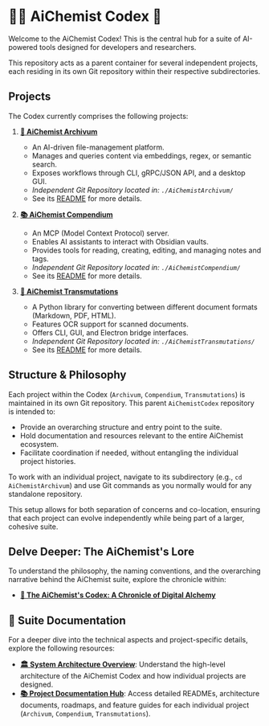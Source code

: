 # 🧙‍♂️ AiChemist Codex 🧪

Welcome to the AiChemist Codex! This is the central hub for a suite of AI-powered tools designed for developers and researchers.

This repository acts as a parent container for several independent projects, each residing in its own Git repository within their respective subdirectories.

## Projects

The Codex currently comprises the following projects:

1.  **[🧪 AiChemist Archivum](./AiChemistArchivum/README.md)**
    *   An AI-driven file-management platform.
    *   Manages and queries content via embeddings, regex, or semantic search.
    *   Exposes workflows through CLI, gRPC/JSON API, and a desktop GUI.
    *   *Independent Git Repository located in: `./AiChemistArchivum/`*
    *   See its [README](./AiChemistArchivum/README.md) for more details.

2.  **[📚 AiChemist Compendium](./AiChemistCompendium/README.md)**
    *   An MCP (Model Context Protocol) server.
    *   Enables AI assistants to interact with Obsidian vaults.
    *   Provides tools for reading, creating, editing, and managing notes and tags.
    *   *Independent Git Repository located in: `./AiChemistCompendium/`*
    *   See its [README](./AiChemistCompendium/README.md) for more details.

3.  **[🔄 AiChemist Transmutations](./AiChemistTransmutations/README.md)**
    *   A Python library for converting between different document formats (Markdown, PDF, HTML).
    *   Features OCR support for scanned documents.
    *   Offers CLI, GUI, and Electron bridge interfaces.
    *   *Independent Git Repository located in: `./AiChemistTransmutations/`*
    *   See its [README](./AiChemistTransmutations/README.md) for more details.

## Structure & Philosophy

Each project within the Codex (`Archivum`, `Compendium`, `Transmutations`) is maintained in its own Git repository. This parent `AiChemistCodex` repository is intended to:
-   Provide an overarching structure and entry point to the suite.
-   Hold documentation and resources relevant to the entire AiChemist ecosystem.
-   Facilitate coordination if needed, without entangling the individual project histories.

To work with an individual project, navigate to its subdirectory (e.g., `cd AiChemistArchivum`) and use Git commands as you normally would for any standalone repository.

This setup allows for both separation of concerns and co-location, ensuring that each project can evolve independently while being part of a larger, cohesive suite.

## Delve Deeper: The AiChemist's Lore

To understand the philosophy, the naming conventions, and the overarching narrative behind the AiChemist suite, explore the chronicle within:

*   **[📜 The AiChemist's Codex: A Chronicle of Digital Alchemy](./docs/THE_AICHEMISTS_CODEX.md)**

## 📖 Suite Documentation

For a deeper dive into the technical aspects and project-specific details, explore the following resources:

*   **[🏛️ System Architecture Overview](./docs/SYSTEM_ARCHITECTURE.md)**: Understand the high-level architecture of the AiChemist Codex and how individual projects are designed.
*   **[📚 Project Documentation Hub](./docs/PROJECT_DOCUMENTATION_HUB.md)**: Access detailed READMEs, architecture documents, roadmaps, and feature guides for each individual project (`Archivum`, `Compendium`, `Transmutations`).